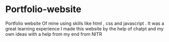 # Portfolio-website
Portfolio website Of mine using skills like html , css and javascript . It was a great learning experience
I made this website by the help of chatpt and my own ideas with a help from my end from NITR
